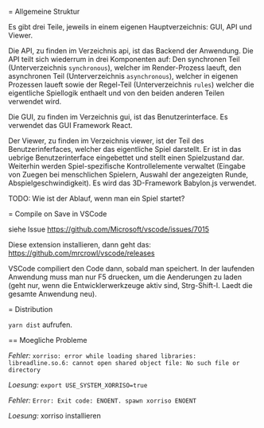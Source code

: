 = Allgemeine Struktur

Es gibt drei Teile, jeweils in einem eigenen Hauptverzeichnis: GUI, API und Viewer.

Die API, zu finden im Verzeichnis api, ist das Backend der Anwendung. Die API teilt sich wiederrum in drei Komponenten auf: Den synchronen Teil (Unterverzeichnis `synchronous`), welcher im Render-Prozess laeuft, den asynchronen Teil (Unterverzeichnis `asynchronous`), welcher in eigenen Prozessen laueft sowie der Regel-Teil (Unterverzeichnis `rules`) welcher die eigentliche Spiellogik enthaelt und von den beiden anderen Teilen verwendet wird.

Die GUI, zu finden im Verzeichnis gui, ist das Benutzerinterface. Es verwendet das GUI Framework React.

Der Viewer, zu finden im Verzeichnis viewer, ist der Teil des Benutzerinferfaces, welcher das eigentliche Spiel darstellt. Er ist in das uebrige Benutzerinterface eingebettet und stellt einen Spielzustand dar. Weiterhin werden Spiel-spezifische Kontrollelemente verwaltet (Eingabe von Zuegen bei menschlichen Spielern, Auswahl der angezeigten Runde, Abspielgeschwindigkeit). Es wird das 3D-Framework Babylon.js verwendet.

TODO: Wie ist der Ablauf, wenn man ein Spiel startet?

= Compile on Save in VSCode

siehe Issue https://github.com/Microsoft/vscode/issues/7015

Diese extension installieren, dann geht das: https://github.com/mrcrowl/vscode/releases

VSCode compiliert den Code dann, sobald man speichert. In der laufenden Anwendung muss man nur F5 druecken, um die Aenderungen zu laden (geht nur, wenn die Entwicklerwerkzeuge aktiv sind, Strg-Shift-I. Laedt die gesamte Anwendung neu).

= Distribution

`yarn dist` aufrufen.

== Moegliche Probleme

*Fehler:* `xorriso: error while loading shared libraries: libreadline.so.6: cannot open shared object file: No such file or directory`

*Loesung:* `export USE_SYSTEM_XORRISO=true`

*Fehler:* `Error: Exit code: ENOENT. spawn xorriso ENOENT`

*Loesung:* xorriso installieren